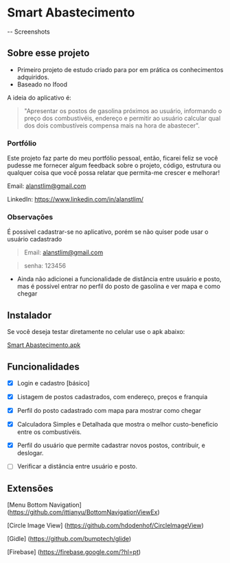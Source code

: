 # Smart Abastecimento

-- Screenshots

## Sobre esse projeto
* Primeiro projeto de estudo criado para por em prática os conhecimentos adquiridos.
* Baseado no Ifood

A ideia do aplicativo é:

>"Apresentar os postos de gasolina próximos ao usuário, informando o preço dos combustivéis, endereço e permitir ao usuário calcular qual dos dois combustíveis compensa mais na hora de abastecer".

### Portfólio

Este projeto faz parte do meu portfólio pessoal, então, ficarei feliz se você pudesse me fornecer algum feedback sobre o projeto, código, estrutura ou qualquer coisa que você possa relatar que permita-me crescer e melhorar!

Email: alanstlim@gmail.com

LinkedIn: https://www.linkedin.com/in/alanstlim/

### Observações

É possivel cadastrar-se no aplicativo, porém se não quiser pode usar o usuário cadastrado
> Email: alanstlim@gmail.com

> senha: 123456

* Ainda não adicionei a funcionalidade de distância entre usuário e posto, mas é possivel entrar no perfil do posto de gasolina e ver mapa e como chegar

## Instalador

Se você deseja testar diretamente no celular use o apk abaixo:

[Smart Abastecimento.apk](https://drive.google.com/file/d/1S7Zb7xYYyPnQv0WT0T40cUAbz-CGMmDl/view?usp=sharing)

## Funcionalidades
- [x] Login e cadastro [básico]
  
- [x] Listagem de postos cadastrados, com endereço, preços e franquia
  
- [x] Perfil do posto cadastrado com mapa para mostrar como chegar
  
- [x] Calculadora Simples e Detalhada que mostra o melhor custo-beneficio entre os combustivéis.

- [x] Perfil do usuário que permite cadastrar novos postos, contribuir, e deslogar.

- [ ] Verificar a distância entre usuário e posto.

## Extensões

[Menu Bottom Navigation] (https://github.com/ittianyu/BottomNavigationViewEx)

[Circle Image View] (https://github.com/hdodenhof/CircleImageView)

[Gidle] (https://github.com/bumptech/glide)

[Firebase] (https://firebase.google.com/?hl=pt)

